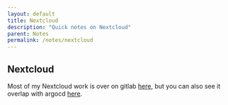 ```yaml
---
layout: default
title: Nextcloud
description: "Quick notes on Nextcloud"
parent: Notes
permalink: /notes/nextcloud
---
```


## Nextcloud

Most of my Nextcloud work is over on gitlab [here](https://gitlab.com/vleermuis_tech/goobernetes/nextcloud), but you can also see it overlap with argocd [here](https://gitlab.com/vleermuis_tech/goobernetes/argocd/-/blob/main/templates/nextcloud.yaml).
